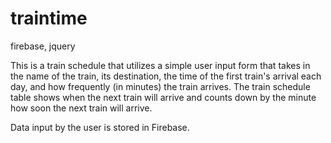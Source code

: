 # traintime
firebase, jquery

This is a train schedule that utilizes a simple user input form that takes in the name of the train, its destination, the time of the first train's arrival each day, and how frequently (in minutes) the train arrives.  The train schedule table shows when the next train will arrive and counts down by the minute how soon the next train will arrive.

Data input by the user is stored in Firebase.
